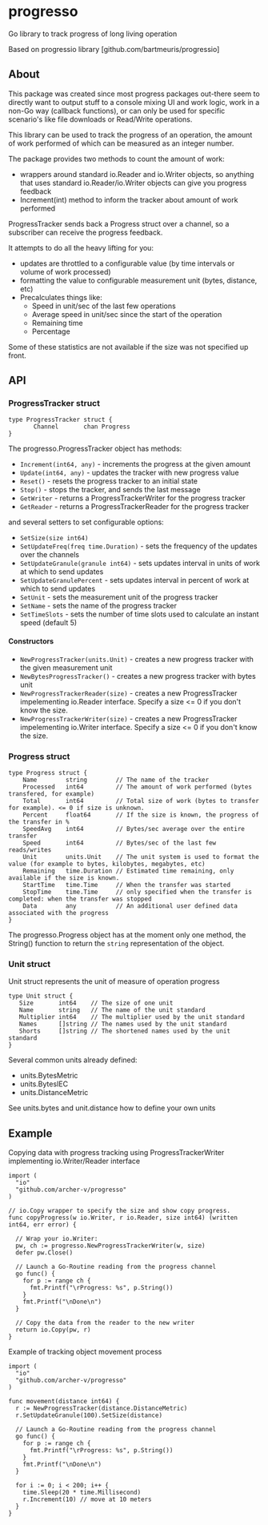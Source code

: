 # progresso

Go library to track progress of long living operation

Based on progressio library [github.com/bartmeuris/progressio] 

## About

This package was created since most progress packages out-there seem to
directly want to output stuff to a console mixing UI and work logic, 
work in a non-Go way (callback functions), or can only be used for 
specific scenario's like file downloads or Read/Write operations.

This library can be used to track the progress of an operation, 
the amount of work performed of which can be measured as 
an integer number.

The package provides two methods to count the amount of work:
*  wrappers around standard io.Reader and io.Writer objects, so anything that uses standard io.Reader/io.Writer objects can give you progress feedback
*  Increment(int) method to inform the tracker about amount of work performed

ProgressTracker sends back a Progress struct over a channel, 
so a subscriber can receive the progress feedback.

It attempts to do all the heavy lifting for you:

* updates are throttled to a configurable value (by time intervals or volume of work processed)
* formatting the value to configurable measurement unit (bytes, distance, etc)
* Precalculates things like:
  * Speed in unit/sec of the last few operations
  * Average speed in unit/sec since the start of the operation
  * Remaining time
  * Percentage

Some of these statistics are not available if the size was not specified up front.

## API

### ProgressTracker struct

```
type ProgressTracker struct {
	   Channel       chan Progress	
}
```

The  progresso.ProgressTracker object has methods: 
* ```Increment(int64, any)``` - increments the progress at the given amount 
* ```Update(int64, any)``` - updates the tracker with new progress value
* ```Reset()``` - resets the progress tracker to an initial state
* ```Stop()``` - stops the tracker, and sends the last message
* ```GetWriter``` - returns a ProgressTrackerWriter for the progress tracker
* ```GetReader``` - returns a ProgressTrackerReader for the progress tracker

and several setters to set configurable options:
* ```SetSize(size int64)```
* ```SetUpdateFreq(freq time.Duration)``` - sets the frequency of the updates over the channels
* ```SetUpdateGranule(granule int64)``` - sets updates interval in units of work at which to send updates
* ```SetUpdateGranulePercent``` - sets updates interval in percent of work at which to send updates
* ```SetUnit``` - sets the measurement unit of the progress tracker
* ```SetName``` - sets the name of the progress tracker
* ```SetTimeSlots``` - sets the number of time slots used to calculate an instant speed (default 5)

#### Constructors

* ```NewProgressTracker(units.Unit)``` - creates a new progress tracker with the given measurement unit
* ```NewBytesProgressTracker()``` - creates a new progress tracker with bytes unit
* ```NewProgressTrackerReader(size)``` - creates a new ProgressTracker impelementing io.Reader interface. Specify a size <= 0 if you don't know the size.
* ```NewProgressTrackerWriter(size)``` - creates a new ProgressTracker impelementing io.Writer interface. Specify a size <= 0 if you don't know the size.


### Progress struct

```
type Progress struct {
    Name        string        // The name of the tracker  
    Processed   int64         // The amount of work performed (bytes transfered, for example)
    Total       int64         // Total size of work (bytes to transfer for example). <= 0 if size is unknown.
    Percent     float64       // If the size is known, the progress of the transfer in %
    SpeedAvg    int64         // Bytes/sec average over the entire transfer
    Speed       int64         // Bytes/sec of the last few reads/writes
    Unit        units.Unit    // The unit system is used to format the value (for example to bytes, kilobytes, megabytes, etc)
    Remaining   time.Duration // Estimated time remaining, only available if the size is known.
    StartTime   time.Time     // When the transfer was started
    StopTime    time.Time     // only specified when the transfer is completed: when the transfer was stopped
    Data        any  		  // An additional user defined data associated with the progress
}

```
The progresso.Progress object has at the moment only one method, the
String() function to return the `string` representation of the object.

### Unit struct

Unit struct represents the unit of measure of operation progress

```
type Unit struct {
   Size       int64    // The size of one unit
   Name       string   // The name of the unit standard
   Multiplier int64    // The multiplier used by the unit standard
   Names      []string // The names used by the unit standard
   Shorts     []string // The shortened names used by the unit standard
}
```

Several common units already defined: 
* units.BytesMetric
* units.BytesIEC
* units.DistanceMetric

See units.bytes and unit.distance how to define your own units  

## Example

Copying data with progress tracking using ProgressTrackerWriter implementing io.Writer/Reader interface

```
import (
  "io"
  "github.com/archer-v/progresso"
)

// io.Copy wrapper to specify the size and show copy progress.
func copyProgress(w io.Writer, r io.Reader, size int64) (written int64, err error) {
  
  // Wrap your io.Writer:
  pw, ch := progresso.NewProgressTrackerWriter(w, size)
  defer pw.Close()
  
  // Launch a Go-Routine reading from the progress channel
  go func() {
    for p := range ch {
      fmt.Printf("\rProgress: %s", p.String())
    }
    fmt.Printf("\nDone\n")
  }
  
  // Copy the data from the reader to the new writer
  return io.Copy(pw, r)
}
```

Example of tracking object movement process

```
import (
  "io"
  "github.com/archer-v/progresso"
)

func movement(distance int64) {
  r := NewProgressTracker(distance.DistanceMetric)
  r.SetUpdateGranule(100).SetSize(distance)
  
  // Launch a Go-Routine reading from the progress channel
  go func() {
    for p := range ch {
      fmt.Printf("\rProgress: %s", p.String())
    }
    fmt.Printf("\nDone\n")
  }
  
  for i := 0; i < 200; i++ {
	time.Sleep(20 * time.Millisecond)
	r.Increment(10) // move at 10 meters
  }
}
```
